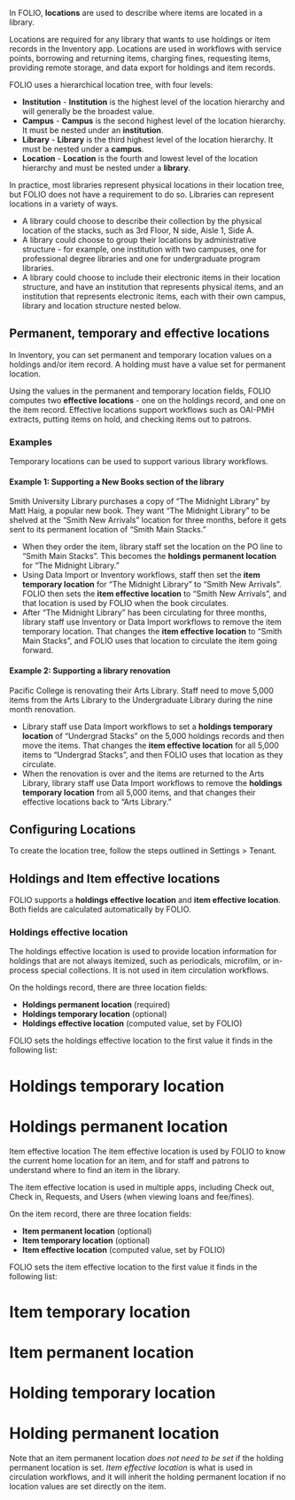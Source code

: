 In FOLIO, **locations** are used to describe where items are located in a library.

Locations are required for any library that wants to use holdings or item records in the Inventory app. Locations are used in workflows with service points, borrowing and returning items, charging fines, requesting items, providing remote storage, and data export for holdings and item records.

FOLIO uses a hierarchical location tree, with four levels:

* **Institution** - **Institution** is the highest level of the location hierarchy and will generally be the broadest value.
* **Campus** - **Campus** is the second highest level of the location hierarchy. It must be nested under an **institution**.
* **Library** - **Library** is the third highest level of the location hierarchy. It must be nested under a **campus**.
* **Location** - **Location** is the fourth and lowest level of the location hierarchy and must be nested under a **library**.

In practice, most libraries represent physical locations in their location tree, but FOLIO does not have a requirement to do so. Libraries can represent locations in a variety of ways.

* A library could choose to describe their collection by the physical location of the stacks, such as 3rd Floor, N side, Aisle 1, Side A.
* A library could choose to group their locations by administrative structure - for example, one institution with two campuses, one for professional degree libraries and one for undergraduate program libraries.
* A library could choose to include their electronic items in their location structure, and have an institution that represents physical items, and an institution that represents electronic items, each with their own campus, library and location structure nested below.

## Permanent, temporary and effective locations
In Inventory, you can set permanent and temporary location values on a holdings and/or item record. A holding must have a value set for permanent location.

Using the values in the permanent and temporary location fields, FOLIO computes two **effective locations** - one on the holdings record, and one on the item record. Effective locations support workflows such as OAI-PMH extracts, putting items on hold, and checking items out to patrons. 

### Examples
Temporary locations can be used to support various library workflows. 

#### Example 1: Supporting a New Books section of the library

Smith University Library purchases a copy of “The Midnight Library” by Matt Haig, a popular new book. They want “The Midnight Library” to be shelved at the “Smith New Arrivals” location for three months, before it gets sent to its permanent location of “Smith Main Stacks.”
* When they order the item, library staff set the location on the PO line to “Smith Main Stacks”. This becomes the **holdings permanent location** for “The Midnight Library.”
* Using Data Import or Inventory workflows, staff then set the **item temporary location** for “The Midnight Library” to “Smith New Arrivals”. FOLIO then sets the **item effective location** to “Smith New Arrivals”, and that location is used by FOLIO when the book circulates.
* After “The Midnight Library” has been circulating for three months, library staff use Inventory or Data Import workflows to remove the item temporary location. That changes the **item effective location** to “Smith Main Stacks”, and FOLIO uses that location to circulate the item going forward.

#### Example 2: Supporting a library renovation

Pacific College is renovating their Arts Library. Staff need to move 5,000 items from the Arts Library to the Undergraduate Library during the nine month renovation. 
* Library staff use Data Import workflows to set a **holdings temporary location** of “Undergrad Stacks” on the 5,000 holdings records and then move the items. That changes the **item effective location** for all 5,000 items to “Undergrad Stacks”, and then FOLIO uses that location as they circulate. 
* When the renovation is over and the items are returned to the Arts Library, library staff use Data Import workflows to remove the **holdings temporary location** from all 5,000 items, and that changes their effective locations back to “Arts Library.”

## Configuring Locations
To create the location tree, follow the steps outlined in Settings \> Tenant.

## Holdings and Item effective locations
FOLIO supports a **holdings effective location** and **item effective location**. Both fields are calculated automatically by FOLIO. 


### Holdings effective location
The holdings effective location is used to provide location information for holdings that are not always itemized, such as periodicals, microfilm, or in-process special collections. It is not used in item circulation workflows.

On the holdings record, there are three location fields:
* **Holdings permanent location** (required)
* **Holdings temporary location** (optional)
* **Holdings effective location** (computed value, set by FOLIO)

FOLIO sets the holdings effective location to the first value it finds in the following list:

# Holdings temporary location
# Holdings permanent location

Item effective location
The item effective location is used by FOLIO to know the current home location for an item, and for staff and patrons to understand where to find an item in the library. 

The item effective location is used in multiple apps, including Check out, Check in, Requests, and Users (when viewing loans and fee/fines).

On the item record, there are three location fields:
* **Item permanent location** (optional)
* **Item temporary location** (optional)
* **Item effective location** (computed value, set by FOLIO)

FOLIO sets the item effective location to the first value it finds in the following list:

# Item temporary location
# Item permanent location
# Holding temporary location
# Holding permanent location

Note that an item permanent location *does not need to be set* if the holding permanent location is set. *Item effective location* is what is used in circulation workflows, and it will inherit the holding permanent location if no location values are set directly on the item.
